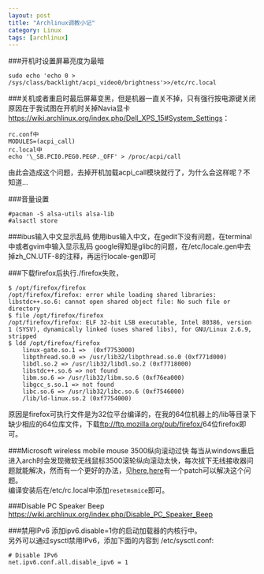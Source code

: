 ```yaml
---
layout: post
title: "Archlinux调教小记"
category: Linux
tags: [archlinux]
---
```


###开机时设置屏幕亮度为最暗

    sudo echo 'echo 0 > /sys/class/backlight/acpi_video0/brightness'>>/etc/rc.local

###关机或者重启时最后屏幕变黑，但是机器一直关不掉，只有强行按电源键关闭
原因在于我试图在开机时关掉Navia显卡<https://wiki.archlinux.org/index.php/Dell_XPS_15#System_Settings>：

    rc.conf中
    MODULES=(acpi_call)
    rc.local中
    echo '\_SB.PCI0.PEG0.PEGP._OFF' > /proc/acpi/call

由此会造成这个问题，去掉开机加载acpi\_call模块就行了，为什么会这样呢？不知道...

###音量设置

    #pacman -S alsa-utils alsa-lib
    #alsactl store

###ibus输入中文显示乱码
使用ibus输入中文，在gedit下没有问题，在terminal中或者gvim中输入显示乱码
google得知是glibc的问题，在/etc/locale.gen中去掉zh\_CN.UTF-8的注释，再运行locale-gen即可

###下载firefox后执行./firefox失败，

    $ /opt/firefox/firefox
    /opt/firefox/firefox: error while loading shared libraries: libstdc++.so.6: cannot open shared object file: No such file or directory
    $ file /opt/firefox/firefox
    /opt/firefox/firefox: ELF 32-bit LSB executable, Intel 80386, version 1 (SYSV), dynamically linked (uses shared libs), for GNU/Linux 2.6.9, stripped
    $ ldd /opt/firefox/firefox
    	linux-gate.so.1 =>  (0xf7753000)
    	libpthread.so.0 => /usr/lib32/libpthread.so.0 (0xf771d000)
    	libdl.so.2 => /usr/lib32/libdl.so.2 (0xf7718000)
    	libstdc++.so.6 => not found
    	libm.so.6 => /usr/lib32/libm.so.6 (0xf76ea000)
    	libgcc_s.so.1 => not found
    	libc.so.6 => /usr/lib32/libc.so.6 (0xf7546000)
    	/lib/ld-linux.so.2 (0xf7754000)

原因是firefox可执行文件是为32位平台编译的，在我的64位机器上的/lib等目录下缺少相应的64位库文件，下载<ftp://ftp.mozilla.org/pub/firefox/>64位firefox即可。

###Microsoft wireless mobile mouse 3500纵向滚动过快
每当从windows重启进入arch时会发现微软无线鼠标3500滚轮纵向滚动太快，每次拔下无线接收器问题就能解决，然而有一个更好的办法，见[here](http://www.jochus.be/site/2010-08-02/linux/microsoft-wireless-laser-mouse-5000-scroll-speed-too-fast-ubuntu-lucid-1004-lts),[here](https://github.com/paulrichards321/resetmsmice)有一个patch可以解决这个问题。  
编译安装后在/etc/rc.local中添加`resetmsmice`即可。  

###Disable PC Speaker Beep
<https://wiki.archlinux.org/index.php/Disable_PC_Speaker_Beep>

###禁用IPv6
添加ipv6.disable=1你的启动加载器的内核行中。  
另外可以通过sysctl禁用IPv6，添加下面的内容到 /etc/sysctl.conf:

    # Disable IPv6
    net.ipv6.conf.all.disable_ipv6 = 1

